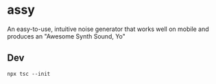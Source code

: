 # assy
An easy-to-use, intuitive noise generator that works well on mobile and produces an "Awesome Synth Sound, Yo"


## Dev

```
npx tsc --init
```
